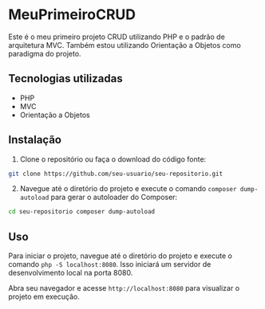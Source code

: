 # MeuPrimeiroCRUD

Este é o meu primeiro projeto CRUD utilizando PHP e o padrão de arquitetura MVC. Também estou utilizando Orientação a Objetos como paradigma do projeto.

## Tecnologias utilizadas
- PHP
- MVC
- Orientação a Objetos

## Instalação

1. Clone o repositório ou faça o download do código fonte:
```bash
git clone https://github.com/seu-usuario/seu-repositorio.git
``` 
2. Navegue até o diretório do projeto e execute o comando `composer dump-autoload` para gerar o autoloader do Composer:
```bash
cd seu-repositorio composer dump-autoload
```

## Uso

Para iniciar o projeto, navegue até o diretório do projeto e execute o comando
 `php -S localhost:8080`. Isso iniciará um servidor de desenvolvimento local
  na porta 8080.

Abra seu navegador e acesse `http://localhost:8080` para visualizar o projeto
 em execução.
